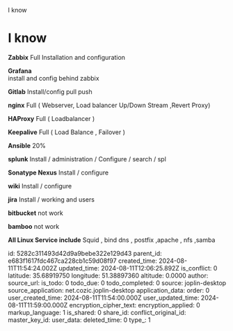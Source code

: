 I know

I know 
=========
**Zabbix** 
Full Installation and configuration 

**Grafana**  
install and config behind zabbix 

**Gitlab** 
Install/config 
pull push 

**nginx** 
Full ( Webserver, Load balancer Up/Down Stream ,Revert Proxy)

**HAProxy** 
Full ( Loadbalancer )

**Keepalive** 
Full ( Load Balance , Failover ) 

**Ansible** 
20%

**splunk** 
Install / administration / Configure / search / spl

**Sonatype Nexus** 
Install / configure 

**wiki** 
Install / configure 

**jira** 
Install / working and users 

**bitbucket**
not work 

**bamboo**
not work 

**All Linux Service include** 
Squid , bind dns , postfix ,apache , nfs ,samba 


id: 5282c311493d42d9a9bebe322e129d43
parent_id: e683f1617fdc467ca228cb1c59d08f97
created_time: 2024-08-11T11:54:24.002Z
updated_time: 2024-08-11T12:06:25.892Z
is_conflict: 0
latitude: 35.68919750
longitude: 51.38897360
altitude: 0.0000
author: 
source_url: 
is_todo: 0
todo_due: 0
todo_completed: 0
source: joplin-desktop
source_application: net.cozic.joplin-desktop
application_data: 
order: 0
user_created_time: 2024-08-11T11:54:00.000Z
user_updated_time: 2024-08-11T11:59:00.000Z
encryption_cipher_text: 
encryption_applied: 0
markup_language: 1
is_shared: 0
share_id: 
conflict_original_id: 
master_key_id: 
user_data: 
deleted_time: 0
type_: 1